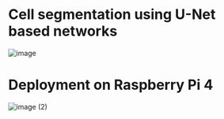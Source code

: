 # Cell segmentation using U-Net based networks

![image](https://user-images.githubusercontent.com/76240694/192287299-3f67b4fd-c844-4398-aa33-6a4717ffd59d.png)

# Deployment on Raspberry Pi 4

![image (2)](https://user-images.githubusercontent.com/76240694/194046268-b32b7190-202b-4a0b-b3bb-0ae56b79a42c.png)
